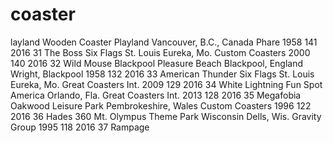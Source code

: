 # coaster
layland Wooden Coaster	Playland	Vancouver, B.C., Canada	Phare	1958	141	2016
31	The Boss	Six Flags St. Louis	Eureka, Mo.	Custom Coasters	2000	140	2016
32	Wild Mouse	Blackpool Pleasure Beach	Blackpool, England	Wright, Blackpool	1958	132	2016
33	American Thunder	Six Flags St. Louis	Eureka, Mo.	Great Coasters Int.	2009	129	2016
34	White Lightning	Fun Spot America	Orlando, Fla.	Great Coasters Int.	2013	128	2016
35	Megafobia	Oakwood Leisure Park	Pembrokeshire, Wales	Custom Coasters	1996	122	2016
36	Hades 360	Mt. Olympus Theme Park	Wisconsin Dells, Wis.	Gravity Group	1995	118	2016
37	Rampage
